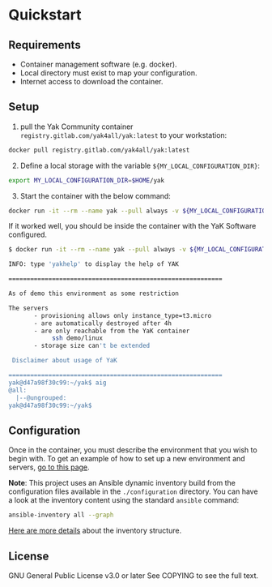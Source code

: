 # Quickstart

## Requirements

- Container management software (e.g. docker).
- Local directory must exist to map your configuration.
- Internet access to download the container.

## Setup

1. pull the Yak Community container `registry.gitlab.com/yak4all/yak:latest` to your workstation:

```bash
docker pull registry.gitlab.com/yak4all/yak:latest
```

2. Define a local storage with the variable `${MY_LOCAL_CONFIGURATION_DIR}`:

```bash
export MY_LOCAL_CONFIGURATION_DIR=$HOME/yak
```

3. Start the container with the below command:

```bash
docker run -it --rm --name yak --pull always -v ${MY_LOCAL_CONFIGURATION_DIR}:/workspace/yak/configuration/infrastructure registry.gitlab.com/yak4all/yak bash
```

If it worked well, you should be inside the container with the YaK Software configured.

```bash
$ docker run -it --rm --name yak --pull always -v ${MY_LOCAL_CONFIGURATION_DIR}:/workspace/yak/configuration/infrastructure registry.gitlab.com/yak4all/yak bash

INFO: type 'yakhelp' to display the help of YAK

===========================================================

As of demo this environment as some restriction

The servers
       - provisioning allows only instance_type=t3.micro
       - are automatically destroyed after 4h
       - are only reachable from the YaK container
            ssh demo/linux
       - storage size can't be extended

 Disclaimer about usage of YaK

===========================================================
yak@d47a98f30c99:~/yak$ aig
@all:
  |--@ungrouped:
yak@d47a98f30c99:~/yak$
```

## Configuration

Once in the container, you must describe the environment that you wish to begin with.
To get an example of how to set up a new environment and servers, [go to this page](https://gitlab.com/yak4all/yak/-/blob/main/configuration/README.md).

**Note**: This project uses an Ansible dynamic inventory build from the configuration files available in the `./configuration` directory.
You can have a look at the inventory content using the standard `ansible` command:

```bash
ansible-inventory all --graph
```

[Here are more details](https://gitlab.com/yak4all/yak/-/tree/main/collections/ansible_collections/yak/core) about the inventory structure.

## License

GNU General Public License v3.0 or later
See COPYING to see the full text.

